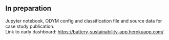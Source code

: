 ## In preparation

Jupyter notebook, ODYM config and classification file and source data for case study publication. <br>
Link to early dashboard: https://battery-sustainability-app.herokuapp.com/
